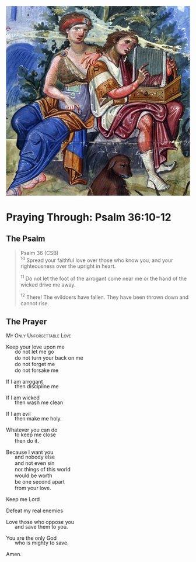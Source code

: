 <img class="intro-right" src="art-paris-psalter.jpg">

<style>
  li {list-style-type: none;}
  p + ul {
    margin-top: -18px;
}
</style>

# Praying Through: Psalm 36:10-12

## The Psalm

>Psalm 36 (CSB)  
><sup>10</sup> Spread your faithful love over those who know you, and your righteousness over the upright in heart. 
>
><sup>11</sup> Do not let the foot of the arrogant come near me or the hand of the wicked drive me away. 
>
><sup>12</sup> There! The evildoers have fallen. They have been thrown down and cannot rise.

## The Prayer

<div style="font-variant: small-caps;">
My Only Unforgettable Love
</div>

Keep your love upon me
* do not let me go
* do not turn your back on me
* do not forget me
* do not forsake me

If I am arrogant
* then discipline me

If I am wicked
* then wash me clean

If I am evil
* then make me holy.

Whatever you can do
* to keep me close
* then do it.

Because I want you
* and nobody else
* and not even sin
* nor things of this world
* would be worth
* be one second apart
* from your love.

Keep me Lord

Defeat my real enemies

Love those who oppose you
* and save them to you.

You are the only God
* who is mighty to save.

Amen.
